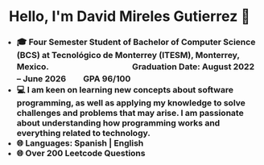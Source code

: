 <h1 align="center">Hello, I'm David Mireles Gutierrez 👋</h1>

<h3 align="left">
  <ul>
    <li>🎓 Four Semester Student of Bachelor of Computer Science (BCS) at Tecnológico de Monterrey (ITESM), Monterrey, Mexico.ㅤㅤㅤㅤㅤㅤㅤㅤㅤㅤㅤGraduation Date: August 2022 – June 2026ㅤㅤ GPA 96/100</li>
    <li>💻 I am keen on learning new concepts about software programming, as well as applying my knowledge to solve challenges and problems that may arise. I am passionate about understanding how programming works and everything related to technology.</li>
    <li>🌐 Languages: Spanish | English</li>
    <li>🌐 Over 200 Leetcode Questions</li>
  </ul>
</h3>

